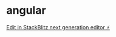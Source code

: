 # angular

[Edit in StackBlitz next generation editor ⚡️](https://stackblitz.com/~/github.com/karinecordova/angular)